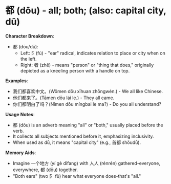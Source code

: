 # **都 (dōu) - all; both; (also: capital city, dū)**

**Character Breakdown**:  
- 都 (dōu/dū):
  - Left: 阝(fù) - "ear" radical, indicates relation to place or city when on the left.
  - Right: 者 (zhě) - means "person" or "thing that does," originally depicted as a kneeling person with a handle on top.

**Examples**:  
- 我们都喜欢中文。(Wǒmen dōu xǐhuan zhōngwén.) - We all like Chinese.  
- 他们都来了。(Tāmen dōu lái le.) - They all came.  
- 你们都明白了吗？(Nǐmen dōu míngbai le ma?) - Do you all understand?

**Usage Notes**:  
- 都 (dōu) is an adverb meaning "all" or "both," usually placed before the verb.  
- It collects all subjects mentioned before it, emphasizing inclusivity.  
- When used as dū, it means "capital city" (e.g., 首都 shǒudū).

**Memory Aids**:  
- Imagine 一个地方 (yí gè dìfang) with 人人 (rénrén) gathered-everyone, everywhere, 都 (dōu) together.  
- "Both ears" (two 阝 fù) hear what everyone does-that's "all."